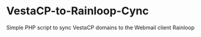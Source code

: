 # VestaCP-to-Rainloop-Cync
Simple PHP script to sync VestaCP domains to the Webmail client Rainloop
